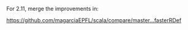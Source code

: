 For 2.11, merge the improvements in:

https://github.com/magarciaEPFL/scala/compare/master...fasterRDef


